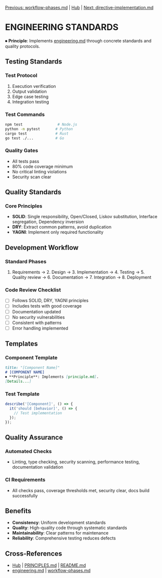 
[Previous: workflow-phases.md](workflow-phases.md) | [Hub](../philosophy/index.md) | [Next: directive-implementation.md](directive-implementation.md)

# ENGINEERING STANDARDS

⏺ **Principle**: Implements [engineering.md](../../principles/engineering.md) through concrete standards and quality protocols.

## Testing Standards

### Test Protocol
1. Execution verification
2. Output validation
3. Edge case testing
4. Integration testing

### Test Commands
```bash
npm test                # Node.js
python -m pytest       # Python
cargo test             # Rust
go test ./...          # Go
```

### Quality Gates
- All tests pass
- 80% code coverage minimum
- No critical linting violations
- Security scan clear

## Quality Standards

### Core Principles
- **SOLID**: Single responsibility, Open/Closed, Liskov substitution, Interface segregation, Dependency inversion
- **DRY**: Extract common patterns, avoid duplication
- **YAGNI**: Implement only required functionality

## Development Workflow

### Standard Phases
1. Requirements → 2. Design → 3. Implementation → 4. Testing → 5. Quality review → 6. Documentation → 7. Integration → 8. Deployment

### Code Review Checklist
- [ ] Follows SOLID, DRY, YAGNI principles
- [ ] Includes tests with good coverage
- [ ] Documentation updated
- [ ] No security vulnerabilities
- [ ] Consistent with patterns
- [ ] Error handling implemented

## Templates

### Component Template
```markdown
title: "[Component Name]"
# [COMPONENT NAME]
⏺ **Principle**: Implements [principle.md].
[Details...]
```

### Test Template
```javascript
describe('[Component]', () => {
  it('should [behavior]', () => {
    // Test implementation
  });
});
```

## Quality Assurance

### Automated Checks
- Linting, type checking, security scanning, performance testing, documentation validation

### CI Requirements
- All checks pass, coverage thresholds met, security clear, docs build successfully

## Benefits
- **Consistency**: Uniform development standards
- **Quality**: High-quality code through systematic standards
- **Maintainability**: Clear patterns for maintenance
- **Reliability**: Comprehensive testing reduces defects

## Cross-References
- [Hub](../philosophy/index.md) | [PRINCIPLES.md](principles/PRINCIPLES.md) | [README.md](README.md)
- [engineering.md](../../principles/engineering.md) | [workflow-phases.md](workflow-phases.md)

